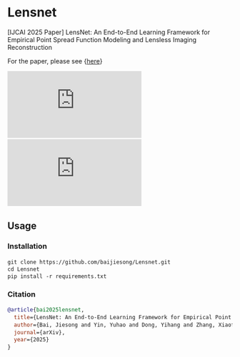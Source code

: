 # Lensnet
[IJCAI 2025 Paper] LensNet: An End-to-End Learning Framework for Empirical Point Spread Function Modeling and Lensless Imaging Reconstruction

For the paper, please see {[here](https://arxiv.org/pdf/2505.01755?)}

![image](https://github.com/baijiesong/Lensnet/blob/main/figure1.pdf)
![image](https://github.com/baijiesong/Lensnet/blob/main/figure2.pdf)

## Usage
### Installation
```
git clone https://github.com/baijiesong/Lensnet.git
cd Lensnet
pip install -r requirements.txt
```
### Citation
```bib
@article{bai2025lensnet,
  title={LensNet: An End-to-End Learning Framework for Empirical Point Spread Function Modeling and Lensless Imaging Reconstruction},
  author={Bai, Jiesong and Yin, Yuhao and Dong, Yihang and Zhang, Xiaofeng and Pun, Chi-Man and Chen, Xuhang},
  journal={arXiv},
  year={2025}
}
```
